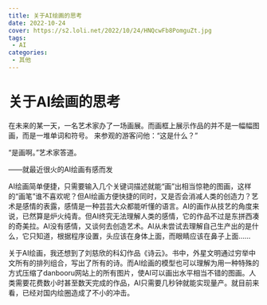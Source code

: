 ```yaml
---
title: 关于AI绘画的思考
date: 2022-10-24
cover: https://s2.loli.net/2022/10/24/HNQcwFb8PomguZt.jpg
tags:
 - AI
categories:
 - 其他
---
```


# 关于AI绘画的思考

在未来的某一天，一名艺术家办了一场画展。而画框上展示作品的并不是一幅幅图画，而是一堆单词和符号。
来参观的游客问他：“这是什么？”

“是画啊。”艺术家答道。

——就最近很火的AI绘画有感而发

AI绘画简单便捷，只需要输入几个关键词描述就能“画”出相当惊艳的图画，这样的“画笔”谁不喜欢呢？但AI绘画方便快捷的同时，又是否会消减人类的创造力？艺术是感情的表露，感情是一种芸芸大众都能听懂的语言。AI的画作从技艺的角度来说，已然算是炉火纯青。但AI终究无法理解人类的感情，它的作品不过是东拼西凑的奇美拉。AI没有感情，又谈何去创造艺术。AI从未尝试去理解自己生产出的是什么，它只知道，根据程序设置，头应该在身体上面，而眼睛应该在鼻子上面……

关于AI绘画，我还想到了刘慈欣的科幻作品《诗云》。书中，外星文明通过穷举中文所有的排列组合，写出了所有的诗。而AI绘画的模型也可以理解为用一种特殊的方式压缩了danbooru网站上的所有图片，使AI可以画出水平相当不错的图画。人类需要花费数小时甚至数天完成的作品，AI只需要几秒钟就能实现量产。就目前来看，已经对国内绘圈造成了不小的冲击。